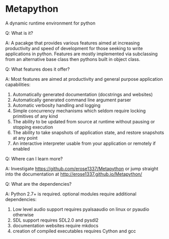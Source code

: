 Metapython
=========================

A dynamic runtime environment for python

Q: What is it?

A: A pacakge that provides various features aimed at increasing productivity and
   speed of development for those seeking to write applications in python. Features
   are mostly implemented via subclassing from an alternative base class
   then pythons built in object class. 
    
Q: What features does it offer?

A: Most features are aimed at productivity and general purpose application capabilities:
   1. Automatically generated documentation (docstrings and websites)
   2. Automatically generated command line argument parser
   3. Automatic verbosity handling and logging 
   4. Simple concurrency mechanisms which seldom require locking primitives of any kind 
   5. The ability to be updated from source at runtime without pausing or stopping execution
   6. The ability to take snapshots of application state, and restore snapshots at any point
   7. An interactive interpreter usable from your application or remotely if enabled
   
Q: Where can I learn more?

A: Investigate https://github.com/erose1337/Metapython or jump straight into the documentation
   at http://erose1337.github.io/Metapython/
  
Q: What are the dependencies?
    
A: Python 2.7+ is required. optional modules require additional dependencies:
   1. Low level audio support requires pyalsaaudio on linux or pyaudio otherwise
   2. SDL support requires SDL2.0 and pysdl2
   3. documentation websites require mkdocs
   4. creation of compiled executables requires Cython and gcc
